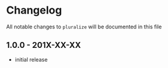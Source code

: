 # Changelog

All notable changes to `pluralize` will be documented in this file

## 1.0.0 - 201X-XX-XX

- initial release

